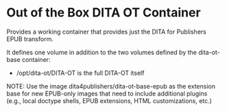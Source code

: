 Out of the Box DITA OT Container
================================

Provides a working container that provides
just the DITA for Publishers EPUB transform.

It defines one volume in addition to the
two volumes defined by the dita-ot-base
container:

- /opt/dita-ot/DITA-OT is the full DITA-OT itself

NOTE: Use the image dita4publishers/dita-ot-base-epub as the extension base for new
EPUB-only images that need to include additional plugins (e.g., local doctype shells,
EPUB extensions, HTML customizations, etc.) 